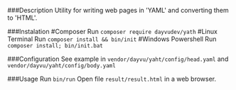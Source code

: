 ###Description
Utility for writing web pages in 'YAML' and converting them to 'HTML'.

###Instalation
#Composer
Run `composer require dayvudev/yath`
#Linux Terminal
Run `composer install && bin/init`
#Windows Powershell
Run `composer install; bin/init.bat`

###Configuration
See example in `vendor/dayvu/yaht/config/head.yaml` and `vendor/dayvu/yaht/config/body.yaml`

###Usage
Run `bin/run`
Open file `result/result.html` in a web browser.